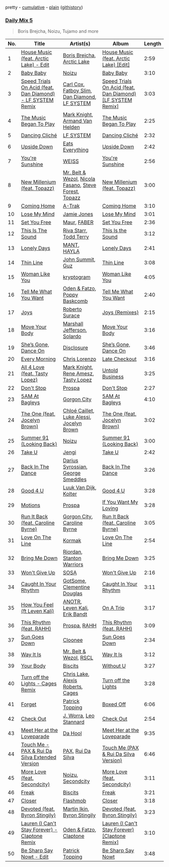 pretty - [cumulative](/playlists/cumulative/Daily%20Mix%205.md) - [plain](/playlists/plain/37i9dQZF1E36TO0q54WsJv) ([githistory](https://github.githistory.xyz/vitokorn/spotify-playlist-archive/blob/master/playlists/plain/37i9dQZF1E36TO0q54WsJv))
### [Daily Mix 5](https://open.spotify.com/playlist/37i9dQZF1E36TO0q54WsJv)

> Boris Brejcha, Noizu, Tujamo and more

| No. | Title | Artist(s) | Album | Length |
|---|---|---|---|---|
| 1 | [House Music (feat. Arctic Lake) - Edit](https://open.spotify.com/track/3aAgQEbQUFMhXqk9fz3fcK) | [Boris Brejcha](https://open.spotify.com/artist/6caPJFLv1wesmM7gwK1ACy), [Arctic Lake](https://open.spotify.com/artist/0IEPb9ily3E5IAYMSkwtQ6) | [House Music (feat. Arctic Lake) [Edit]](https://open.spotify.com/album/3nB4U7gdNErhJHY3v10NMr) | 2:59 |
| 2 | [Baby Baby](https://open.spotify.com/track/2fMtXRKJDPtT8Xs4EJkBQh) | [Noizu](https://open.spotify.com/artist/3VRyybsQu0MDG0F2LBxnv7) | [Baby Baby](https://open.spotify.com/album/6qvNPB4vRSs5TnBR9qJqWN) | 3:10 |
| 3 | [Speed Trials On Acid (feat. Dan Diamond) - LF SYSTEM Remix](https://open.spotify.com/track/22ex3jj1Iiym4nT1ikmnNE) | [Carl Cox](https://open.spotify.com/artist/19SmlbABtI4bXz864MLqOS), [Fatboy Slim](https://open.spotify.com/artist/4Y7tXHSEejGu1vQ9bwDdXW), [Dan Diamond](https://open.spotify.com/artist/2MXl3PpdGGUqQNgfboIImS), [LF SYSTEM](https://open.spotify.com/artist/0HxX6imltnNXJyQhu4nsiO) | [Speed Trials On Acid (feat. Dan Diamond) [LF SYSTEM Remix]](https://open.spotify.com/album/0n4uX4f6dVUlvd5at2wezx) | 3:03 |
| 4 | [The Music Began To Play](https://open.spotify.com/track/5jOhS3S7vTj9yQ4UmEk8qj) | [Mark Knight](https://open.spotify.com/artist/3h11MHQeCrcsUgRRijI1zL), [Armand Van Helden](https://open.spotify.com/artist/3cQA9WH8liZfeja1DxcDYE) | [The Music Began To Play](https://open.spotify.com/album/1RPFQ2LTLiHL7hxRwL8RZc) | 2:25 |
| 5 | [Dancing Cliché](https://open.spotify.com/track/3NeSlNBRvB4BMrxhA88Zke) | [LF SYSTEM](https://open.spotify.com/artist/0HxX6imltnNXJyQhu4nsiO) | [Dancing Cliché](https://open.spotify.com/album/0KXXLq1rUjATTps8cptlrH) | 2:32 |
| 6 | [Upside Down](https://open.spotify.com/track/0c4Nc8b09Ry23plhCf387W) | [Eats Everything](https://open.spotify.com/artist/4W991QdgKWX4TO864ypInA) | [Upside Down](https://open.spotify.com/album/3GE1ciHI7qSIoY8HQ2jePH) | 2:42 |
| 7 | [You're Sunshine](https://open.spotify.com/track/4gdjZS54vHNBk467zeAqkq) | [WEISS](https://open.spotify.com/artist/0FBRY66KVaAiddGVefikLB) | [You're Sunshine](https://open.spotify.com/album/5ASahiUQrJOala4neqHSd5) | 2:56 |
| 8 | [New Millenium (feat. Topazz)](https://open.spotify.com/track/1eEPPA57q2V1EqHZ4O46mU) | [Mr. Belt & Wezol](https://open.spotify.com/artist/19VDJ9IKyBSUMDJxLsasP6), [Nicola Fasano](https://open.spotify.com/artist/0AJ9YvsEOnAqMB9Q15TfYQ), [Steve Forest](https://open.spotify.com/artist/0U6suWTdf1eQtxorBi2Chu), [Topazz](https://open.spotify.com/artist/46Ypf6yVzj7hnEwhoe6JOg) | [New Millenium (feat. Topazz)](https://open.spotify.com/album/4kW4lp8sqMrDAckcSsDDeG) | 3:00 |
| 9 | [Coming Home](https://open.spotify.com/track/5ZEdhFOZZp52eXqLwyYtXB) | [A-Trak](https://open.spotify.com/artist/3TaUSUXn41GixL7zbvrIDt) | [Coming Home](https://open.spotify.com/album/5bbKCKMeCRQz9Rna29DyyZ) | 3:10 |
| 10 | [Lose My Mind](https://open.spotify.com/track/5cJZzpcqdwkUvD2f88wcgS) | [Jamie Jones](https://open.spotify.com/artist/4admDxmnri5Zco0xYrJ0ji) | [Lose My Mind](https://open.spotify.com/album/4lSzteItXYPqDJNTMOVnX6) | 3:01 |
| 11 | [Set You Free](https://open.spotify.com/track/6xkFJfOr9SMCVN48RXNDIg) | [Maur](https://open.spotify.com/artist/2LhJEX3HxU9pJFLa8RkvUC), [FABER](https://open.spotify.com/artist/3flURQ5mXBE6GW0HsVwLH0) | [Set You Free](https://open.spotify.com/album/3D5WSdG0iOswvYnskXfkEI) | 2:36 |
| 12 | [This Is The Sound](https://open.spotify.com/track/5JsIQ66sNFViii1ECZvtUp) | [Riva Starr](https://open.spotify.com/artist/1TRFAJu3Cw64APToZaGk9D), [Todd Terry](https://open.spotify.com/artist/3dE92yGWcrboP1kC5SWyqu) | [This Is the Sound](https://open.spotify.com/album/4O30VW31P6zUNxdrTKog4H) | 3:12 |
| 13 | [Lonely Days](https://open.spotify.com/track/3v9iM2rva2zjB3tQaFZFvS) | [MANT](https://open.spotify.com/artist/5FfP0wtlfiBqwJdQbmOs3y), [HAYLA](https://open.spotify.com/artist/4yX6mpMyBGf9UfvBB8JJrc) | [Lonely Days](https://open.spotify.com/album/7mjorjO0Y7ZyQCytX3TBfG) | 2:41 |
| 14 | [Thin Line](https://open.spotify.com/track/5mUwZ8KrcGxmMPTXR0gt11) | [John Summit](https://open.spotify.com/artist/7kNqXtgeIwFtelmRjWv205), [Guz](https://open.spotify.com/artist/2T86EVnDCP64EaVKRXIcRx) | [Thin Line](https://open.spotify.com/album/3Nt1qnkgEB9n5hbHNzdnnO) | 3:08 |
| 15 | [Woman Like You](https://open.spotify.com/track/0Tby0PFN8E8I8pg0oxeapb) | [kryptogram](https://open.spotify.com/artist/184mGxeseZkY2w05Nr4Tui) | [Woman Like You](https://open.spotify.com/album/3thcwDUKvwi5ghc2KZbkkv) | 4:05 |
| 16 | [Tell Me What You Want](https://open.spotify.com/track/7pPMx57fvpINMYGE0eZFhp) | [Oden & Fatzo](https://open.spotify.com/artist/2YEnrpAWWaNRFumgde1lLH), [Poppy Baskcomb](https://open.spotify.com/artist/4STmXOXUF3UieHU46NWLVt) | [Tell Me What You Want](https://open.spotify.com/album/6MsZpxCoyp11InGYChBvtZ) | 2:40 |
| 17 | [Joys](https://open.spotify.com/track/02K2PUeZ9raPh3V8BhQuQC) | [Roberto Surace](https://open.spotify.com/artist/4Peqx8CmkLiHHRCfm3HR7G) | [Joys (Remixes)](https://open.spotify.com/album/1R0YEJvHIFcm6w5miKUjj1) | 2:15 |
| 18 | [Move Your Body](https://open.spotify.com/track/3OrcEhLzxv1YX597jGjEI7) | [Marshall Jefferson](https://open.spotify.com/artist/2Di8r9df6xjyj6CVOqbGVz), [Solardo](https://open.spotify.com/artist/0oO1IaDOBSeI96HbnCa5pZ) | [Move Your Body](https://open.spotify.com/album/3wXxLmmbbiQn8ndz1L2Wxo) | 3:16 |
| 19 | [She’s Gone, Dance On](https://open.spotify.com/track/29I9dv9Nq704w0Oc5yFGsR) | [Disclosure](https://open.spotify.com/artist/6nS5roXSAGhTGr34W6n7Et) | [She’s Gone, Dance On](https://open.spotify.com/album/4klc9KJJVpA7fwJJT1duGq) | 3:46 |
| 20 | [Every Morning](https://open.spotify.com/track/64vBCC1lpjEnF10CkDiDhv) | [Chris Lorenzo](https://open.spotify.com/artist/7tm9Tuc70geXOOyKhtZHIj) | [Late Checkout](https://open.spotify.com/album/7EKYXT614EhSh5jLDUdFAj) | 3:16 |
| 21 | [All 4 Love (feat. Tasty Lopez)](https://open.spotify.com/track/2DJjMZfgND6WARNaxVCkI3) | [Mark Knight](https://open.spotify.com/artist/3h11MHQeCrcsUgRRijI1zL), [Rene Amesz](https://open.spotify.com/artist/0s122QsNac4WSqoVsFD60m), [Tasty Lopez](https://open.spotify.com/artist/6bGjAU1yRMvrVDQsN9Awc0) | [Untold Business](https://open.spotify.com/album/186HTycU1jAk9PociChcpO) | 3:25 |
| 22 | [Don't Stop](https://open.spotify.com/track/13cX2o4cASGLYXNaQyXWxt) | [Prospa](https://open.spotify.com/artist/6HabM2PUM519iIxervGWSb) | [Don't Stop](https://open.spotify.com/album/0rSgVoJE8fncqD9bJU0Ltq) | 2:27 |
| 23 | [5AM At Bagleys](https://open.spotify.com/track/3nKFvxs17ez3awL6S0IS8k) | [Gorgon City](https://open.spotify.com/artist/4VNQWV2y1E97Eqo2D5UTjx) | [5AM At Bagleys](https://open.spotify.com/album/1BJAJAuOKPc5HoNfpzZrIK) | 4:10 |
| 24 | [The One (feat. Jocelyn Brown)](https://open.spotify.com/track/4fErrQvOX1LPDIPFDFI4eM) | [Chloé Caillet](https://open.spotify.com/artist/68ywCN6ZpInbcilOfLBa3a), [Luke Alessi](https://open.spotify.com/artist/3Foat3c8Ui3HkvZghZAzQp), [Jocelyn Brown](https://open.spotify.com/artist/2ga5ADaBpljQ3YrCh99ZMq) | [The One (feat. Jocelyn Brown)](https://open.spotify.com/album/5rlbbiPN65rv6IjLjVmtHg) | 3:02 |
| 25 | [Summer 91 (Looking Back)](https://open.spotify.com/track/4FEcEwbE2vsqhxbTPtiNTL) | [Noizu](https://open.spotify.com/artist/3VRyybsQu0MDG0F2LBxnv7) | [Summer 91 (Looking Back)](https://open.spotify.com/album/4QCh5emLRWuIg8CUzprNXm) | 3:00 |
| 26 | [Take U](https://open.spotify.com/track/1YwWHm6Ad1fizVPaQ8nrco) | [Jengi](https://open.spotify.com/artist/4lgrPvofm0IT605L9OrOTN) | [Take U](https://open.spotify.com/album/1BsEalQCwpuAbqQloCDY9u) | 2:42 |
| 27 | [Back In The Dance](https://open.spotify.com/track/5NTgGRmwrsUEEbplylBYN3) | [Darius Syrossian](https://open.spotify.com/artist/6PDUdAoMV9dMy0wOt09Rsf), [George Smeddles](https://open.spotify.com/artist/5HT6hDqzq0B7EFlokN0hK2) | [Back In The Dance](https://open.spotify.com/album/2uhoFmQf1XOXQIFMmfzg1I) | 3:26 |
| 28 | [Good 4 U](https://open.spotify.com/track/09bwwB0fpgLQbWQmQ5Q5sm) | [Luuk Van Dijk](https://open.spotify.com/artist/1KFfk3NtblIJtGEqyiR31t), [Kolter](https://open.spotify.com/artist/2Invsp3HSrAeJy4u7Retry) | [Good 4 U](https://open.spotify.com/album/6J4Y082MYxnsdifyTLdG8p) | 3:28 |
| 29 | [Motions](https://open.spotify.com/track/17uHvLtwD5GefKQECNBUv8) | [Prospa](https://open.spotify.com/artist/6HabM2PUM519iIxervGWSb) | [If You Want My Loving](https://open.spotify.com/album/7DF7P83D9H9q6e6LXLr5JH) | 3:28 |
| 30 | [Run It Back (feat. Caroline Byrne)](https://open.spotify.com/track/2pfX8Wf4Unns6Jt3lThEjk) | [Gorgon City](https://open.spotify.com/artist/4VNQWV2y1E97Eqo2D5UTjx), [Caroline Byrne](https://open.spotify.com/artist/2tVd9Bpt5Li9UsmKwhJ1nG) | [Run It Back (feat. Caroline Byrne)](https://open.spotify.com/album/4s7Ja1e8NiQfGkbvXhhC3i) | 3:05 |
| 31 | [Love On The Line](https://open.spotify.com/track/1f6TjfnizsUnhtQZzcXd9I) | [Kormak](https://open.spotify.com/artist/2bPjd3e5EW7GfP6shz0Py5) | [Love On The Line](https://open.spotify.com/album/2hHGnA0yTX9uTVCvnJTymP) | 2:54 |
| 32 | [Bring Me Down](https://open.spotify.com/track/1AbcrtCnLmzGAocDXuQNTE) | [Riordan](https://open.spotify.com/artist/68rU1sdZ0HjxjEC5YnSmao), [Stanton Warriors](https://open.spotify.com/artist/7GeAzBsalYANXTi1ReOm1R) | [Bring Me Down](https://open.spotify.com/album/6ibRG3QjCkMXJvVMUH7W9L) | 3:25 |
| 33 | [Won't Give Up](https://open.spotify.com/track/3G0vs3WVwcd46XuyQpVbBs) | [SOSA](https://open.spotify.com/artist/3JlN0MeWVJq0vjvsvWCRZ5) | [Won't Give Up](https://open.spotify.com/album/2cGOlO3sNIIma2ylDUmvQH) | 2:16 |
| 34 | [Caught In Your Rhythm](https://open.spotify.com/track/2UjMBCiA9gdDoSguLxrbBP) | [GotSome](https://open.spotify.com/artist/5eALE6GKSAiBNMyqpsqoeX), [Clementine Douglas](https://open.spotify.com/artist/4DWuml4Jf6K81b5rAPwMb6) | [Caught In Your Rhythm](https://open.spotify.com/album/5DksuDz9GUGMV5vOmMBo7U) | 3:11 |
| 35 | [How You Feel (ft Leven Kali)](https://open.spotify.com/track/5mg9TnSnfc89gcYStpOsVL) | [ANOTR](https://open.spotify.com/artist/4p5WgeiPSPpqPDs7T6OkWf), [Leven Kali](https://open.spotify.com/artist/5YZ5AExR68U3ZblH6HcO6B), [Erik Bandt](https://open.spotify.com/artist/4vhZgo4uiuMnCgnSJEb7yb) | [On A Trip](https://open.spotify.com/album/0NmQAh2m9ayLitCrFaIjiN) | 3:17 |
| 36 | [This Rhythm (feat. RAHH)](https://open.spotify.com/track/4NtQwxR7o3ixPVKLyOTS66) | [Prospa](https://open.spotify.com/artist/6HabM2PUM519iIxervGWSb), [RAHH](https://open.spotify.com/artist/1WR2sls6n0N1usqywvysnX) | [This Rhythm (feat. RAHH)](https://open.spotify.com/album/3lOIzDGjuWw1kXWNTML6px) | 3:09 |
| 37 | [Sun Goes Down](https://open.spotify.com/track/28cF5QOu0CWdyTt6lYxIeA) | [Cloonee](https://open.spotify.com/artist/7MdlXmq2HViAJWo9cf30sR) | [Sun Goes Down](https://open.spotify.com/album/1vbX5xsy8Dz96qmskVY8SI) | 2:34 |
| 38 | [Way It Is](https://open.spotify.com/track/2dwnD6tMYqp8zQmfg1XvNQ) | [Mr. Belt & Wezol](https://open.spotify.com/artist/19VDJ9IKyBSUMDJxLsasP6), [RSCL](https://open.spotify.com/artist/5pkU7zjIzHgfN1n91e51r3) | [Way It Is](https://open.spotify.com/album/3eh4ktE7LJNFljqBMn0ZnO) | 3:12 |
| 39 | [Your Body](https://open.spotify.com/track/2LRoF3RLdaerhvl6Yl4Ap9) | [Biscits](https://open.spotify.com/artist/052B9SONfhoScw7dgYWw5o) | [Without U](https://open.spotify.com/album/4XGZu2GMoCpvUPUyXUodAq) | 3:27 |
| 40 | [Turn off the Lights - Cages Remix](https://open.spotify.com/track/5JeBHduTGxXxytZFXBcIlB) | [Chris Lake](https://open.spotify.com/artist/5Igpc9iLZ3YGtKeYfSrrOE), [Alexis Roberts](https://open.spotify.com/artist/2GtBFxIWM3H6wRI2uzZvyt), [Cages](https://open.spotify.com/artist/1Ck15KzRcbdOiyLRvw13QJ) | [Turn off the Lights](https://open.spotify.com/album/132voEBLKSWmTV959PQuiC) | 3:28 |
| 41 | [Forget](https://open.spotify.com/track/7aBOeUzDz8JIhBYYgKZJih) | [Patrick Topping](https://open.spotify.com/artist/7yRimuQSC5Ks3T2Ts0iyZa) | [Boxed Off](https://open.spotify.com/album/6KlT5wd8PMU5j2bzQ7L4bp) | 6:06 |
| 42 | [Check Out](https://open.spotify.com/track/2n6qz4opcJlHsEpI8030YM) | [J. Worra](https://open.spotify.com/artist/4q0N3EI67tVnAeeaXbNQIj), [Leo Stannard](https://open.spotify.com/artist/37fzXndf2fxVrk7qarhyo0) | [Check Out](https://open.spotify.com/album/1i9flcfwW08i5ynf4YZHsb) | 2:54 |
| 43 | [Meet Her at the Loveparade](https://open.spotify.com/track/3DmaIugALtDelUzCinhilO) | [Da Hool](https://open.spotify.com/artist/0wOXK4GjUAFUDhd7mvKBbW) | [Meet Her at the Loveparade](https://open.spotify.com/album/3fZi7YuMyHtqV0WkmaxdTe) | 9:35 |
| 44 | [Touch Me - PAX & Rui Da Silva Extended Version](https://open.spotify.com/track/5RzIHKiSL5yEqkyYzhy16o) | [PAX](https://open.spotify.com/artist/3NYySx3H1V7zHemD9hmsQv), [Rui Da Silva](https://open.spotify.com/artist/1kx78nQhmITF7OFvivyN4v) | [Touch Me (PAX & Rui Da Silva Version)](https://open.spotify.com/album/0W91OGDStAHK6la9uH1zss) | 6:46 |
| 45 | [More Love (feat. Secondcity)](https://open.spotify.com/track/5PY9fTLp4MPXsbeRouS8gd) | [Noizu](https://open.spotify.com/artist/3VRyybsQu0MDG0F2LBxnv7), [Secondcity](https://open.spotify.com/artist/2ew9JvyyuOGkhahuwdovDq) | [More Love (feat. Secondcity)](https://open.spotify.com/album/6RqDJ6CVMcWAYKJjrR2SHx) | 3:11 |
| 46 | [Freak](https://open.spotify.com/track/5XXriU0XC0HPH60GIJYpIA) | [Biscits](https://open.spotify.com/artist/052B9SONfhoScw7dgYWw5o) | [Freak](https://open.spotify.com/album/1bPzfiNL4MaiHWD9bxknaO) | 3:21 |
| 47 | [Closer](https://open.spotify.com/track/2rU9JnYDvGi9dIwGiCotfz) | [Flashmob](https://open.spotify.com/artist/7xo0kZGwplHhSh8ORbToS8) | [Closer](https://open.spotify.com/album/4kUJ3PznGT7BYo0DBMxw72) | 3:18 |
| 48 | [Devoted (feat. Byron Stingily)](https://open.spotify.com/track/6f6BSEmjqw43GVwTrArNgU) | [Martin Ikin](https://open.spotify.com/artist/7DhdJhd6DrxeJlUajwttd1), [Byron Stingily](https://open.spotify.com/artist/3EoFVszwsvsw0Cr7b4ncaD) | [Devoted (feat. Byron Stingily)](https://open.spotify.com/album/29PMM8dX5U81KHvVWnxYnr) | 3:23 |
| 49 | [Lauren (I Can't Stay Forever) - Claptone Remix](https://open.spotify.com/track/4VsGo1S31M8wUQJV1uhFZ8) | [Oden & Fatzo](https://open.spotify.com/artist/2YEnrpAWWaNRFumgde1lLH), [Claptone](https://open.spotify.com/artist/4mncDFjVLUa3s025Tct3Ry) | [Lauren (I Can't Stay Forever) [Claptone Remix]](https://open.spotify.com/album/3mtG3eXInSrZgPOTML4PNp) | 3:10 |
| 50 | [Be Sharp Say Nowt - Edit](https://open.spotify.com/track/0j7O38949INodwi5ppDvFe) | [Patrick Topping](https://open.spotify.com/artist/7yRimuQSC5Ks3T2Ts0iyZa) | [Be Sharp Say Nowt](https://open.spotify.com/album/2Oc9mE5qOn4ft9hym2XJMw) | 3:48 |